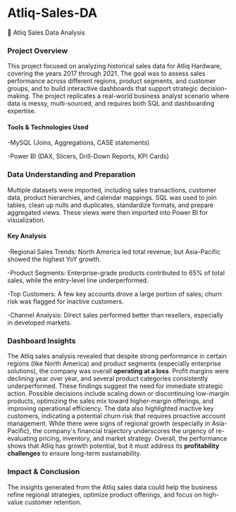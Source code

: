# Atliq-Sales-DA


📁 Atliq Sales Data Analysis

### Project Overview
This project focused on analyzing historical sales data for Atliq Hardware, covering the years 2017 through 2021. The goal was to assess sales performance across different regions, product segments, and customer groups, and to build interactive dashboards that support strategic decision-making. The project replicates a real-world business analyst scenario where data is messy, multi-sourced, and requires both SQL and dashboarding expertise.

#### Tools & Technologies Used

-MySQL (Joins, Aggregations, CASE statements)

-Power BI (DAX, Slicers, Drill-Down Reports, KPI Cards)

### Data Understanding and Preparation
Multiple datasets were imported, including sales transactions, customer data, product hierarchies, and calendar mappings. SQL was used to join tables, clean up nulls and duplicates, standardize formats, and prepare aggregated views. These views were then imported into Power BI for visualization.

#### Key Analysis

-Regional Sales Trends: North America led total revenue, but Asia-Pacific showed the highest YoY growth.

-Product Segments: Enterprise-grade products contributed to 65% of total sales, while the entry-level line underperformed.

-Top Customers: A few key accounts drove a large portion of sales; churn risk was flagged for inactive customers.

-Channel Analysis: Direct sales performed better than resellers, especially in developed markets.

### Dashboard Insights
The Atliq sales analysis revealed that despite strong performance in certain regions (like North America) and product segments (especially enterprise solutions), the company was overall **operating at a loss**. Profit margins were declining year over year, and several product categories consistently underperformed. These findings suggest the need for immediate strategic action. Possible decisions include scaling down or discontinuing low-margin products, optimizing the sales mix toward higher-margin offerings, and improving operational efficiency. The data also highlighted inactive key customers, indicating a potential churn risk that requires proactive account management. While there were signs of regional growth (especially in Asia-Pacific), the company's financial trajectory underscores the urgency of re-evaluating pricing, inventory, and market strategy. Overall, the performance shows that Atliq has growth potential, but it must address its **profitability challenges** to ensure long-term sustainability.

### Impact & Conclusion
The insights generated from the Atliq sales data could help the business refine regional strategies, optimize product offerings, and focus on high-value customer retention.

